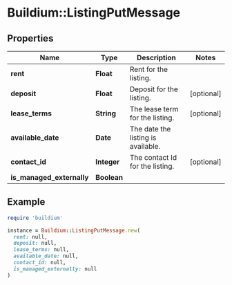 # Buildium::ListingPutMessage

## Properties

| Name | Type | Description | Notes |
| ---- | ---- | ----------- | ----- |
| **rent** | **Float** | Rent for the listing. |  |
| **deposit** | **Float** | Deposit for the listing. | [optional] |
| **lease_terms** | **String** | The lease term for the listing. | [optional] |
| **available_date** | **Date** | The date the listing is available. |  |
| **contact_id** | **Integer** | The contact Id for the listing. | [optional] |
| **is_managed_externally** | **Boolean** |  |  |

## Example

```ruby
require 'buildium'

instance = Buildium::ListingPutMessage.new(
  rent: null,
  deposit: null,
  lease_terms: null,
  available_date: null,
  contact_id: null,
  is_managed_externally: null
)
```

